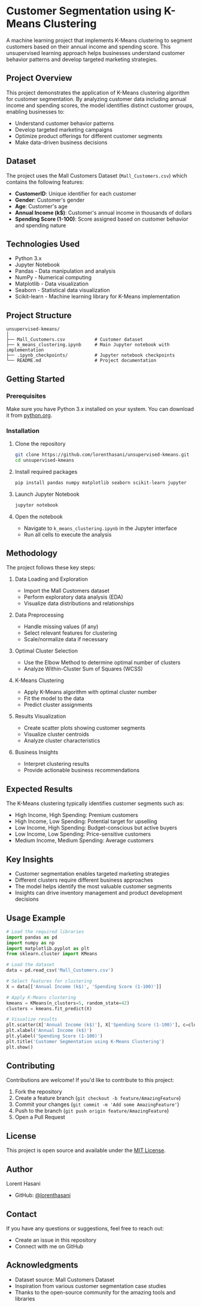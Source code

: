 # Customer Segmentation using K-Means Clustering

A machine learning project that implements K-Means clustering to segment customers based on their annual income and spending score. This unsupervised learning approach helps businesses understand customer behavior patterns and develop targeted marketing strategies.

## Project Overview

This project demonstrates the application of K-Means clustering algorithm for customer segmentation. By analyzing customer data including annual income and spending scores, the model identifies distinct customer groups, enabling businesses to:

- Understand customer behavior patterns
- Develop targeted marketing campaigns
- Optimize product offerings for different customer segments
- Make data-driven business decisions

## Dataset

The project uses the Mall Customers Dataset (`Mall_Customers.csv`) which contains the following features:

- **CustomerID**: Unique identifier for each customer
- **Gender**: Customer's gender
- **Age**: Customer's age
- **Annual Income (k$)**: Customer's annual income in thousands of dollars
- **Spending Score (1-100)**: Score assigned based on customer behavior and spending nature

## Technologies Used

- Python 3.x
- Jupyter Notebook
- Pandas - Data manipulation and analysis
- NumPy - Numerical computing
- Matplotlib - Data visualization
- Seaborn - Statistical data visualization
- Scikit-learn - Machine learning library for K-Means implementation

## Project Structure

```
unsupervised-kmeans/
│
├── Mall_Customers.csv           # Customer dataset
├── k_means_clustering.ipynb     # Main Jupyter notebook with implementation
├── .ipynb_checkpoints/          # Jupyter notebook checkpoints
└── README.md                    # Project documentation
```

## Getting Started

### Prerequisites

Make sure you have Python 3.x installed on your system. You can download it from [python.org](https://www.python.org/).

### Installation

1. Clone the repository
   ```bash
   git clone https://github.com/lorenthasani/unsupervised-kmeans.git
   cd unsupervised-kmeans
   ```

2. Install required packages
   ```bash
   pip install pandas numpy matplotlib seaborn scikit-learn jupyter
   ```

3. Launch Jupyter Notebook
   ```bash
   jupyter notebook
   ```

4. Open the notebook
   - Navigate to `k_means_clustering.ipynb` in the Jupyter interface
   - Run all cells to execute the analysis

## Methodology

The project follows these key steps:

1. Data Loading and Exploration
   - Import the Mall Customers dataset
   - Perform exploratory data analysis (EDA)
   - Visualize data distributions and relationships

2. Data Preprocessing
   - Handle missing values (if any)
   - Select relevant features for clustering
   - Scale/normalize data if necessary

3. Optimal Cluster Selection
   - Use the Elbow Method to determine optimal number of clusters
   - Analyze Within-Cluster Sum of Squares (WCSS)

4. K-Means Clustering
   - Apply K-Means algorithm with optimal cluster number
   - Fit the model to the data
   - Predict cluster assignments

5. Results Visualization
   - Create scatter plots showing customer segments
   - Visualize cluster centroids
   - Analyze cluster characteristics

6. Business Insights
   - Interpret clustering results
   - Provide actionable business recommendations

## Expected Results

The K-Means clustering typically identifies customer segments such as:

- High Income, High Spending: Premium customers
- High Income, Low Spending: Potential target for upselling
- Low Income, High Spending: Budget-conscious but active buyers
- Low Income, Low Spending: Price-sensitive customers
- Medium Income, Medium Spending: Average customers

## Key Insights

- Customer segmentation enables targeted marketing strategies
- Different clusters require different business approaches
- The model helps identify the most valuable customer segments
- Insights can drive inventory management and product development decisions

## Usage Example

```python
# Load the required libraries
import pandas as pd
import numpy as np
import matplotlib.pyplot as plt
from sklearn.cluster import KMeans

# Load the dataset
data = pd.read_csv('Mall_Customers.csv')

# Select features for clustering
X = data[['Annual Income (k$)', 'Spending Score (1-100)']]

# Apply K-Means clustering
kmeans = KMeans(n_clusters=5, random_state=42)
clusters = kmeans.fit_predict(X)

# Visualize results
plt.scatter(X['Annual Income (k$)'], X['Spending Score (1-100)'], c=clusters, cmap='viridis')
plt.xlabel('Annual Income (k$)')
plt.ylabel('Spending Score (1-100)')
plt.title('Customer Segmentation using K-Means Clustering')
plt.show()
```

## Contributing

Contributions are welcome! If you'd like to contribute to this project:

1. Fork the repository
2. Create a feature branch (`git checkout -b feature/AmazingFeature`)
3. Commit your changes (`git commit -m 'Add some AmazingFeature'`)
4. Push to the branch (`git push origin feature/AmazingFeature`)
5. Open a Pull Request

## License

This project is open source and available under the [MIT License](LICENSE).

## Author

Lorent Hasani
- GitHub: [@lorenthasani](https://github.com/lorenthasani)

## Contact

If you have any questions or suggestions, feel free to reach out:

- Create an issue in this repository
- Connect with me on GitHub

## Acknowledgments

- Dataset source: Mall Customers Dataset
- Inspiration from various customer segmentation case studies
- Thanks to the open-source community for the amazing tools and libraries
